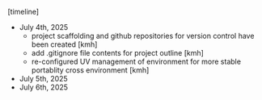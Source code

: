 
[timeline]
- July 4th, 2025
	- project scaffolding and github repositories for version control have been created [kmh]
	- add .gitignore file contents for project outline [kmh] 
	- re-configured UV management of environment for more stable portablity cross environment [kmh]
- July 5th, 2025 
- July 6th, 2025 






